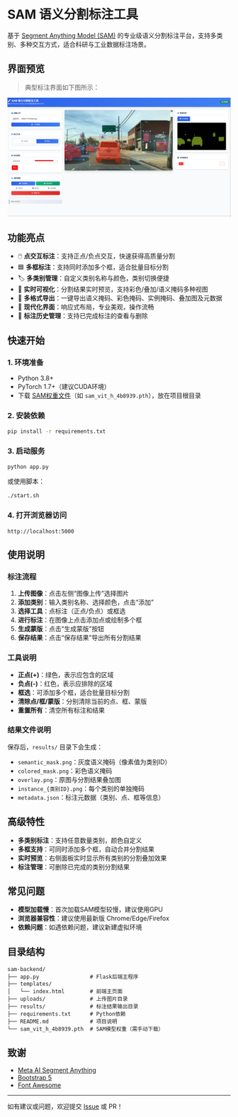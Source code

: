 # SAM 语义分割标注工具

基于 [Segment Anything Model (SAM)](https://github.com/facebookresearch/segment-anything) 的专业级语义分割标注平台，支持多类别、多种交互方式，适合科研与工业数据标注场景。

## 界面预览

> 典型标注界面如下图所示：

![界面预览](pic1.jpg)

## 功能亮点

- 🖱️ **点交互标注**：支持正点/负点交互，快速获得高质量分割
- 🟦 **多框标注**：支持同时添加多个框，适合批量目标分割
- 🏷️ **多类别管理**：自定义类别名称与颜色，类别切换便捷
- 🎨 **实时可视化**：分割结果实时预览，支持彩色/叠加/语义掩码多种视图
- 💾 **多格式导出**：一键导出语义掩码、彩色掩码、实例掩码、叠加图及元数据
- 🧩 **现代化界面**：响应式布局，专业美观，操作流畅
- 📝 **标注历史管理**：支持已完成标注的查看与删除

## 快速开始

### 1. 环境准备

- Python 3.8+
- PyTorch 1.7+（建议CUDA环境）
- 下载 [SAM权重文件](https://github.com/facebookresearch/segment-anything#model-checkpoints)（如 `sam_vit_h_4b8939.pth`），放在项目根目录

### 2. 安装依赖

```bash
pip install -r requirements.txt
```

### 3. 启动服务

```bash
python app.py
```

或使用脚本：

```bash
./start.sh
```

### 4. 打开浏览器访问

```
http://localhost:5000
```


## 使用说明

### 标注流程

1. **上传图像**：点击左侧“图像上传”选择图片
2. **添加类别**：输入类别名称、选择颜色，点击“添加”
3. **选择工具**：点标注（正点/负点）或框选
4. **进行标注**：在图像上点击添加点或绘制多个框
5. **生成蒙版**：点击“生成蒙版”按钮
6. **保存结果**：点击“保存结果”导出所有分割结果

### 工具说明

- **正点(+)**：绿色，表示应包含的区域
- **负点(-)**：红色，表示应排除的区域
- **框选**：可添加多个框，适合批量目标分割
- **清除点/框/蒙版**：分别清除当前的点、框、蒙版
- **重置所有**：清空所有标注和结果

### 结果文件说明

保存后，`results/` 目录下会生成：

- `semantic_mask.png`：灰度语义掩码（像素值为类别ID）
- `colored_mask.png`：彩色语义掩码
- `overlay.png`：原图与分割结果叠加图
- `instance_{类别ID}.png`：每个类别的单独掩码
- `metadata.json`：标注元数据（类别、点、框等信息）

## 高级特性

- **多类别标注**：支持任意数量类别，颜色自定义
- **多框支持**：可同时添加多个框，自动合并分割结果
- **实时预览**：右侧面板实时显示所有类别的分割叠加效果
- **标注管理**：可删除已完成的类别分割结果

## 常见问题

- **模型加载慢**：首次加载SAM模型较慢，建议使用GPU
- **浏览器兼容性**：建议使用最新版 Chrome/Edge/Firefox
- **依赖问题**：如遇依赖问题，建议新建虚拟环境

## 目录结构

```
sam-backend/
├── app.py                # Flask后端主程序
├── templates/
│   └── index.html        # 前端主页面
├── uploads/              # 上传图片目录
├── results/              # 标注结果输出目录
├── requirements.txt      # Python依赖
├── README.md             # 项目说明
└── sam_vit_h_4b8939.pth  # SAM模型权重（需手动下载）
```

## 致谢

- [Meta AI Segment Anything](https://github.com/facebookresearch/segment-anything)
- [Bootstrap 5](https://getbootstrap.com/)
- [Font Awesome](https://fontawesome.com/)

---

如有建议或问题，欢迎提交 [Issue](https://github.com/GISer1909/sam-backend/issues) 或 PR！

